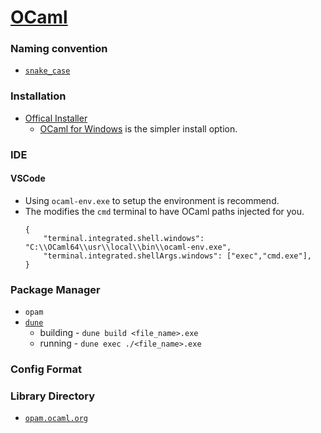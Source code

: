 # [OCaml](https://ocaml.org/)

### Naming convention
- [`snake_case`](https://en.wikipedia.org/wiki/Snake_case)

### Installation
- [Offical Installer](https://ocaml.org/docs/install.html)
    - [OCaml for Windows](https://fdopen.github.io/opam-repository-mingw/) is the simpler install option.

### IDE
#### VSCode

- Using `ocaml-env.exe` to setup the environment is recommend.
- The modifies the `cmd` terminal to have OCaml paths injected for you.
    ```
    {
        "terminal.integrated.shell.windows": "C:\\OCaml64\\usr\\local\\bin\\ocaml-env.exe",
        "terminal.integrated.shellArgs.windows": ["exec","cmd.exe"],
    }
    ```

### Package Manager
- `opam`
- [`dune`](https://github.com/ocaml/dune)
    - building - `dune build <file_name>.exe`
    - running - `dune exec ./<file_name>.exe`

### Config Format

### Library Directory
- [`opam.ocaml.org`](https://opam.ocaml.org/)